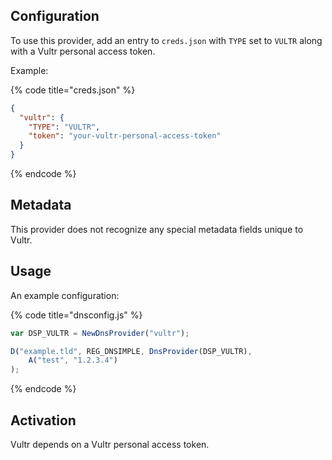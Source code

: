 ## Configuration

To use this provider, add an entry to `creds.json` with `TYPE` set to `VULTR`
along with a Vultr personal access token.

Example:

{% code title="creds.json" %}
```json
{
  "vultr": {
    "TYPE": "VULTR",
    "token": "your-vultr-personal-access-token"
  }
}
```
{% endcode %}

## Metadata

This provider does not recognize any special metadata fields unique to Vultr.

## Usage

An example configuration:

{% code title="dnsconfig.js" %}
```javascript
var DSP_VULTR = NewDnsProvider("vultr");

D("example.tld", REG_DNSIMPLE, DnsProvider(DSP_VULTR),
    A("test", "1.2.3.4")
);
```
{% endcode %}

## Activation

Vultr depends on a Vultr personal access token.
